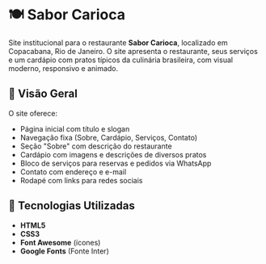# 🍽️ Sabor Carioca

Site institucional para o restaurante **Sabor Carioca**, localizado em Copacabana, Rio de Janeiro. O site apresenta o restaurante, seus serviços e um cardápio com pratos típicos da culinária brasileira, com visual moderno, responsivo e animado.

## 📸 Visão Geral

O site oferece:

- Página inicial com título e slogan
- Navegação fixa (Sobre, Cardápio, Serviços, Contato)
- Seção "Sobre" com descrição do restaurante
- Cardápio com imagens e descrições de diversos pratos
- Bloco de serviços para reservas e pedidos via WhatsApp
- Contato com endereço e e-mail
- Rodapé com links para redes sociais

## 🚀 Tecnologias Utilizadas

- **HTML5**
- **CSS3**
- **Font Awesome** (ícones)
- **Google Fonts** (Fonte Inter)



